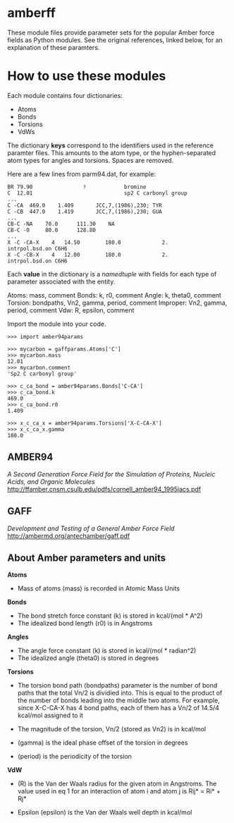 amberff
=======

These module files provide parameter sets for the popular 
Amber force fields as Python modules. See the original references, 
linked below, for an explanation of these paramters. 

How to use these modules
========================

Each module contains four dictionaries: 
* Atoms
* Bonds
* Torsions
* VdWs  

The dictionary **keys** correspond to the identifiers used in the reference 
paramter files. This amounts to the atom type, or the hyphen-separated
atom types for angles and torsions. Spaces are removed.  


Here are a few lines from parm94.dat,
for example:

    BR 79.90                !            bromine
    C  12.01                             sp2 C carbonyl group
    ...
    C -CA  469.0    1.409       JCC,7,(1986),230; TYR
    C -CB  447.0    1.419       JCC,7,(1986),230; GUA
    ...
    CB-C -NA    70.0      111.30    NA
    CB-C -O     80.0      128.80
    ...
    X -C -CA-X    4   14.50        180.0             2.         intrpol.bsd.on C6H6
    X -C -CB-X    4   12.00        180.0             2.         intrpol.bsd.on C6H6

Each **value** in the dictionary is a *namedtuple* with fields for each type of
parameter associated with the entity.  

Atoms:    mass, comment
Bonds:    k, r0, comment
Angle:    k, theta0, comment
Torsion:  bondpaths, Vn2, gamma, period, comment
Improper: Vn2, gamma, period, comment
Vdw:      R, epsilon, comment



Import the module into your code.

    >>> import amber94params 

    >>> mycarbon = gaffparams.Atoms['C']
    >>> mycarbon.mass
    12.01
    >>> mycarbon.comment
    'Sp2 C carbonyl group' 

    >>> c_ca_bond = amber94params.Bonds['C-CA']
    >>> c_ca_bond.k 
    469.0 
    >>> c_ca_bond.r0
    1.409

    >>> x_c_ca_x = amber94params.Torsions['X-C-CA-X']
    >>> x_c_ca_x.gamma
    180.0


AMBER94
-------

*A Second Generation Force Field for the Simulation of Proteins, Nucleic Acids,
and Organic Molecules*
http://ffamber.cnsm.csulb.edu/pdfs/cornell_amber94_1995jacs.pdf

GAFF
----

*Development and Testing of a General Amber Force Field*
http://ambermd.org/antechamber/gaff.pdf

About Amber parameters and units
--------------------------------

**Atoms**

* Mass of atoms (mass) is recorded in Atomic Mass Units

**Bonds**

* The bond stretch force constant (k) is stored in kcal/(mol * A^2)
* The idealized bond length (r0) is in Angstroms

**Angles**

* The angle force constant (k) is stored in kcal/(mol * radian^2)
* The idealized angle (theta0) is stored in degrees

**Torsions**

* The torsion bond path (bondpaths) parameter is the number of bond paths that the total
  Vn/2 is dividied into.  This is equal to the product of the number of bonds
  leading into the middle two atoms.  For example, since X-C-CA-X has 4 bond
  paths, each of them has a Vn/2 of 14.5/4 kcal/mol assigned to it

* The magnitude of the torsion, Vn/2 (stored as Vn2) is in kcal/mol

* (gamma) is the ideal phase offset of the torsion in degrees

* (period) is the periodicity of the torsion

**VdW**

* (R) is the Van der Waals radius for the given atom in Angstroms.
  The value used in eq 1 for an interaction of atom i and atom j
  is Rij* = Ri* + Rj*

* Epsilon (epsilon) is the Van der Waals well depth in kcal/mol



